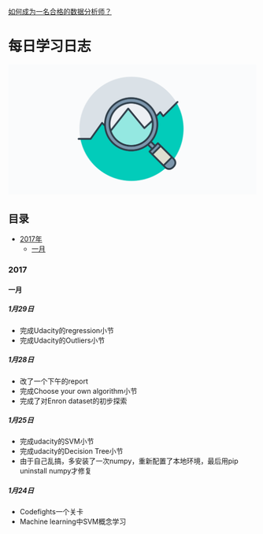 [如何成为一名合格的数据分析师？](README.md)

# 每日学习日志
![Become a data analyst!](extras/Data-Analyst.png)
## 目录
- [2017年](###2017)
  - [一月](###一月)



### 2017
#### 一月

##### 1月29日
 - 完成Udacity的regression小节
 - 完成Udacity的Outliers小节

##### 1月28日
 - 改了一个下午的report
 - 完成Choose your own algorithm小节
 - 完成了对Enron dataset的初步探索

##### 1月25日
 - 完成udacity的SVM小节
 - 完成udacity的Decision Tree小节
 - 由于自己乱搞，多安装了一次numpy，重新配置了本地环境，最后用pip uninstall numpy才修复

##### 1月24日
 - Codefights一个关卡
 - Machine learning中SVM概念学习
